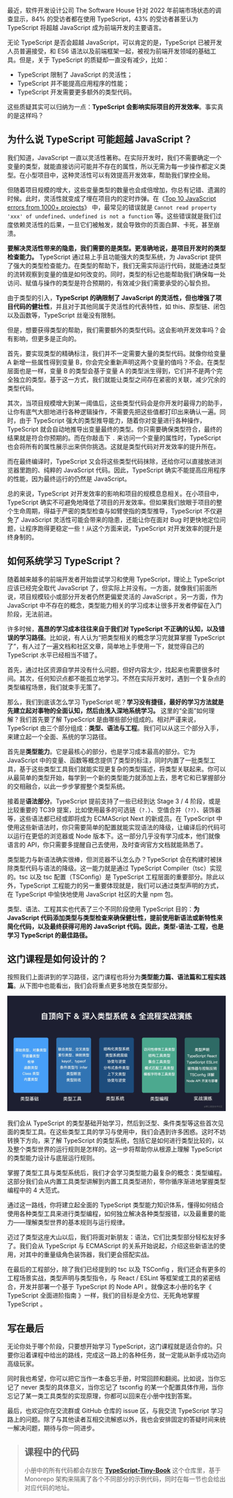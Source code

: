 最近，软件开发设计公司 The Software House 针对 2022 年前端市场状态的调查显示，84% 的受访者都在使用 TypeScript，43% 的受访者甚至认为 TypeScript 将超越 JavaScript 成为前端开发的主要语言。

无论 TypeScript 是否会超越 JavaScript，可以肯定的是，TypeScript 已被开发人员普遍接受，和 ES6 语法以及前端框架一起，被视为前端开发领域的基础工具。但是，关于 TypeScript 的质疑却一直没有减少，比如：

- TypeScript 限制了 JavaScript 的灵活性；
- TypeScript 并不能提高应用程序的性能；
- TypeScript 开发需要更多额外的类型代码。

这些质疑其实可以归纳为一点：**TypeScript 会影响实际项目的开发效率**。事实真的是这样吗？

## 为什么说 TypeScript 可能超越 JavaScript？

我们知道，JavaScript 一直以灵活性著称。在实际开发时，我们不需要确定一个变量的类型，就能直接访问可能并不存在的属性，所以无需为每一步操作都定义类型。在小型项目中，这种灵活性可以有效提高开发效率，帮助我们掌控全局。

但随着项目规模的增大，这些变量类型的数量也会成倍增加，你总有记错、遗漏的时候。此时，灵活性就变成了埋在项目内的定时炸弹。在《[Top 10 JavaScript errors from 1000+ projects](https://link.juejin.cn/?target=https%3A%2F%2Frollbar.com%2Fblog%2Ftop-10-javascript-errors%2F)》 中，最常见的错误就是 `Cannot read property 'xxx' of undefined`、`undefined is not a function` 等。这些错误就是我们过度依赖灵活性的后果，一旦它们被触发，就会导致你的页面白屏、卡死，甚至崩溃。

**要解决灵活性带来的隐患，我们需要的是类型。更准确地说，是项目开发时的类型检查能力。** TypeScript 通过易上手且功能强大的类型系统，为 JavaScript 提供了强大的类型检查能力。在类型的帮助下，我们无需实际运行代码，就能通过类型的流转观察到变量的值是如何改变的。同时，类型的标记也能帮助我们确保每一处访问、赋值与操作的类型是符合预期的，有效减少我们需要承受的心智负担。

由于类型的引入，**TypeScript 的确限制了 JavaScript 的灵活性，但也增强了项目代码的健壮性**，并且对于其他同属于灵活性的代表特性，如 this、原型链、闭包以及函数等，TypeScript 丝毫没有限制。

但是，想要获得类型的帮助，我们需要额外的类型代码。这会影响开发效率吗？会有影响，但更多是正向的。

首先，要实现类型的精确标注，我们并不一定需要大量的类型代码。就像你给变量 A 新增一些属性得到变量 B，你会完全重新声明这两个变量的值吗？不会。在类型层面也是一样，变量 B 的类型会基于变量 A 的类型派生得到，它们并不是两个完全独立的类型。基于这一方式，我们就能让类型之间存在紧密的关联，减少冗余的类型代码。

其次，当项目规模增大到某一阈值后，这些类型代码会是你开发时最得力的助手，让你有底气大胆地进行各种逻辑操作，不需要先把这些值都打印出来确认一遍。同时，由于 TypeScript 强大的类型推导能力，随着你对变量进行各种操作，TypeScript 就会自动地推导出变量最终的类型。你只需要确保类型符合，最终的结果就是符合你预期的。而在你敲击下 `.` 来访问一个变量的属性时，TypeScript 也会将所有的属性展示出来供你挑选。这就是类型代码对开发效率的提升所在。

而在最终编译时，TypeScript 又会将这些类型代码抹除，还给你可以直接放进浏览器里跑的、纯粹的 JavaScript 代码。因此，TypeScript 确实不能提高应用程序的性能，因为最终运行的仍然是 JavaScript。

总的来说，TypeScript 对开发效率的影响和项目的规模息息相关。在小项目中，TypeScript 确实不可避免地降低了项目的开发效率。但如果我们放眼于项目的整个生命周期，得益于严密的类型检查与如臂使指的类型推导，TypeScript 不仅避免了 JavaScript 灵活性可能会带来的隐患，还能让你在面对 Bug 时更快地定位问题，让程序跑得更稳定一些！从这个方面来说，TypeScript 对开发效率的提升是终身制的。

## 如何系统学习 TypeScript？

随着越来越多的前端开发者开始尝试学习和使用 TypeScript，理论上 TypeScript 应该已经完全取代 JavaScript 了，但实际上并没有。一方面，就像我们前面所说，项目规模较小或部分开发者仍然更偏爱灵活的 JavaScript 。另一方面，作为 JavaScript 中不存在的概念，类型能力相关的学习成本让很多开发者停留在入门阶段，无法前进。

许多时候，**高昂的学习成本往往来自于我们对 TypeScript 不正确的认知，以及错误的学习路径**。比如说，有人认为“把类型相关的概念学习完就算掌握 TypeScript 了”，有人过了一遍文档和社区文章，简单地上手使用一下，就觉得自己的 TypeScript 水平已经相当不错了。

首先，通过社区资源自学并没有什么问题，但好内容太少，找起来也需要很多时间。其次，任何知识点都不能孤立地学习。不然在实际开发时，遇到一个复杂点的类型编程场景，我们就束手无策了。

那么，我们到底该怎么学习 TypeScript 呢？**学习没有捷径，最好的学习方法就是先建立起对事物的全面认知，然后由浅入深地系统学习。** 这里的“全面”如何理解？我们首先要了解 TypeScript 是由哪些部分组成的。相对严谨来说，TypeScript 由三个部分组成：**类型、语法与工程**。我们可以从这三个部分入手，来建立起一个全面、系统的学习路径。

首先是**类型能力**。它是最核心的部分，也是学习成本最高的部分。它为 JavaScript 中的变量、函数等概念提供了类型的标注，同时内置了一批类型工具，基于这些类型工具我们就能实现更复杂的类型描述，将类型关联起来。你可以从最简单的类型开始，每学到一个新的类型能力就添加上去，思考它和已掌握部分的交相融合，以此一步步掌握整个类型系统。

接着是**语法部分**。TypeScript 提前支持了一些已经到达 Stage 3 / 4 阶段，或是比较重要的 TC39 提案，比如使用最多的可选链（`?.`）、空值合并（`??`）、装饰器等，这些语法都已经或即将成为 ECMAScript Next 的新成员。在 TypeScript 中使用这些新语法时，你只需要简单的配置就能实现语法的降级，让编译后的代码可以运行在更低的浏览器或 Node 版本下。这一部分几乎没有学习成本，他们就像语言的 API，你只需要多提醒自己去使用，及时查询官方文档就能熟悉了。

类型能力与新语法确实很棒，但浏览器不认怎么办？TypeScript 会在构建时被抹除类型代码与语法的降级。这一能力就是通过 TypeScript Compiler（tsc）实现的。tsc 以及 tsc 配置（TSConfig）是 TypeScript 工程层面的重要部分。除此以外，TypeScript 工程能力的另一重要体现就是，我们可以通过类型声明的方式，在 TypeScript 中愉快地使用 JavaScript 社区的大量 npm 包。

类型、语法、工程其实也代表了三个不同阶段使用 TypeScript 目的：**为 JavaScript 代码添加类型与类型检查来确保健壮性，提前使用新语法或新特性来简化代码，以及最终获得可用的 JavaScript 代码。因此，类型-语法-工程，也是学习 TypeScript 的最佳路径。**

## 这门课程是如何设计的？

按照我们上面讲到的学习路径，这门课程也将分为**类型能力篇、语法篇和工程实践篇**。从下图中也能看出，我们会将重点更多地放在类型部分。

![img](./images/214c20c9e0314b8ca2a6c9cecc45e7bf~tplv-k3u1fbpfcp-zoom-in-crop-mark_3024_0_0_0.webp)

我们会从 TypeScript 的类型基础开始学习，然后到泛型、条件类型等这些首次见面的类型工具。在这些类型工具的学习与使用中，我们会遇到许多困惑。这时不妨转换下方向，来了解 TypeScript 的类型系统，包括它是如何进行类型比较的，以及整个类型世界的运行规则是怎样的。这一步将帮助你从根源上理解 TypeScript 的类型能力设计与底层运行规则。

掌握了类型工具与类型系统后，我们才会学习类型能力最复杂的概念：类型编程。这部分我们会从内置工具类型讲解到内置工具类型进阶，带你循序渐进地掌握类型编程中的 4 大范式。

通过这一路线，你将建立起全面的 TypeScript 类型能力知识体系，懂得如何结合使用各种类型工具来进行类型编程，如何独立解决各种类型报错，以及最重要的能力——理解类型世界的基本规则与运行规律。

迈过了类型这座大山以后，我们将面对新朋友：语法，它们比类型部分轻松友好多了。我们会从 TypeScript 与 ECMAScript 的关系开始说起，介绍这些新语法的使用，对其中的重量级角色装饰器，我们更会搭配实战。

在最后的工程部分，除了我们已经提到的 tsc 以及 TSConfig ，我们还会有更多的工程场景实战，类型声明与类型指令，与 React / ESLint 等框架或工具的紧密结合，开发并部署一个基于 TypeScript 的 Node API 。就像这本小册的名字《 TypeScript 全面进阶指南 》一样，我们的目标是全方位、无死角地掌握 TypeScript 。

## 写在最后

无论你处于哪个阶段，只要想开始学习 TypeScript，这门课程就是适合你的。只要你沿着课程中给出的路线，完成这一路上的各种任务，就一定能从新手成功迈向高级玩家。

同时我也希望，你可以把它当作一本备忘手册，时常回顾和翻阅。比如说，当你忘记了 never 类型的具体意义，当你忘记了 tsconfig 的某一个配置具体作用，当你忘记了某一类工具类型的实现原理，你都可以回来在小册中找到答案。

最后，也欢迎你在交流群或 GitHub 仓库的 issue 区，与我交流 TypeScript 学习路上的问题。除了与其他读者互相交流解惑以外，我也会安排固定的答疑时间来统一解决问题，期待与你一同进步。

> ## 课程中的代码
>
> 小册中的所有代码都会存放在 **[TypeScript-Tiny-Book](https://link.juejin.cn/?target=https%3A%2F%2Fgithub.com%2Flinbudu599%2FTypeScript-Tiny-Book)** 这个仓库里，基于 Monorepo 架构来隔离了各个不同部分的示例代码，同时在每一节也会给出对应代码的地址。